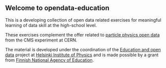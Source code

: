 ## Welcome to opendata-education 

This is a developing collection of open data related exercises for meaningful learning of data skill at the high-school level.

These exercises complement the offer related to [particle physics open data](https://github.com/cms-opendata-education) from the CMS experiment at CERN. 

The material is developed under the coordination of the [Education and open data](https://www.hip.fi/research/education-and-open-data/) project at [Helsinki Institute of Physics](https://www.hip.fi/) and is made possible by a grant from [Finnish National Agency of Education](https://www.oph.fi/en).


